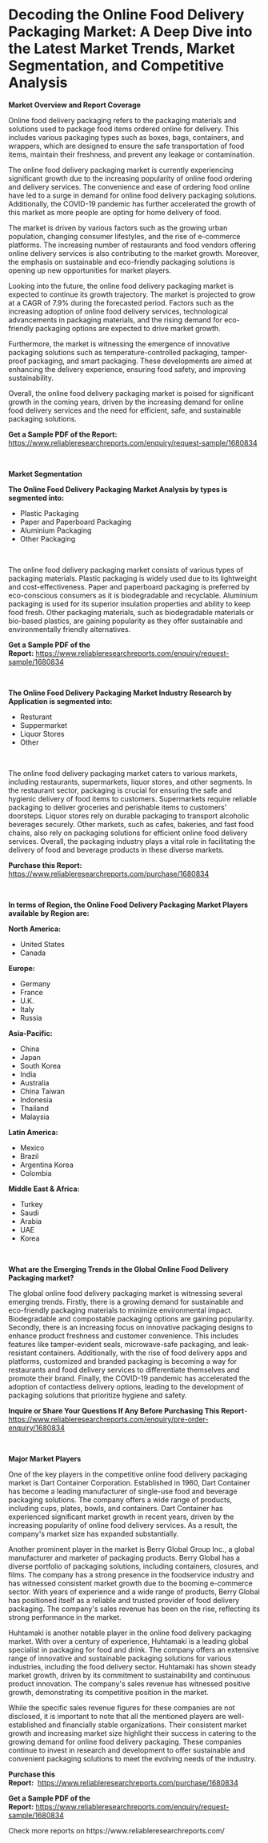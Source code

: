 <p><h1>Decoding the Online Food Delivery Packaging Market: A Deep Dive into the Latest Market Trends, Market Segmentation, and Competitive Analysis</h1></p><p><strong>Market Overview and Report Coverage</strong></p>
<p><p>Online food delivery packaging refers to the packaging materials and solutions used to package food items ordered online for delivery. This includes various packaging types such as boxes, bags, containers, and wrappers, which are designed to ensure the safe transportation of food items, maintain their freshness, and prevent any leakage or contamination.</p><p>The online food delivery packaging market is currently experiencing significant growth due to the increasing popularity of online food ordering and delivery services. The convenience and ease of ordering food online have led to a surge in demand for online food delivery packaging solutions. Additionally, the COVID-19 pandemic has further accelerated the growth of this market as more people are opting for home delivery of food.</p><p>The market is driven by various factors such as the growing urban population, changing consumer lifestyles, and the rise of e-commerce platforms. The increasing number of restaurants and food vendors offering online delivery services is also contributing to the market growth. Moreover, the emphasis on sustainable and eco-friendly packaging solutions is opening up new opportunities for market players.</p><p>Looking into the future, the online food delivery packaging market is expected to continue its growth trajectory. The market is projected to grow at a CAGR of 7.9% during the forecasted period. Factors such as the increasing adoption of online food delivery services, technological advancements in packaging materials, and the rising demand for eco-friendly packaging options are expected to drive market growth.</p><p>Furthermore, the market is witnessing the emergence of innovative packaging solutions such as temperature-controlled packaging, tamper-proof packaging, and smart packaging. These developments are aimed at enhancing the delivery experience, ensuring food safety, and improving sustainability.</p><p>Overall, the online food delivery packaging market is poised for significant growth in the coming years, driven by the increasing demand for online food delivery services and the need for efficient, safe, and sustainable packaging solutions.</p></p>
<p><strong>Get a Sample PDF of the Report:</strong> <a href="https://www.reliableresearchreports.com/enquiry/request-sample/1680834">https://www.reliableresearchreports.com/enquiry/request-sample/1680834</a></p>
<p>&nbsp;</p>
<p><strong>Market Segmentation</strong></p>
<p><strong>The Online Food Delivery Packaging Market Analysis by types is segmented into:</strong></p>
<p><ul><li>Plastic Packaging</li><li>Paper and Paperboard Packaging</li><li>Aluminium Packaging</li><li>Other Packaging</li></ul></p>
<p>&nbsp;</p>
<p><p>The online food delivery packaging market consists of various types of packaging materials. Plastic packaging is widely used due to its lightweight and cost-effectiveness. Paper and paperboard packaging is preferred by eco-conscious consumers as it is biodegradable and recyclable. Aluminium packaging is used for its superior insulation properties and ability to keep food fresh. Other packaging materials, such as biodegradable materials or bio-based plastics, are gaining popularity as they offer sustainable and environmentally friendly alternatives.</p></p>
<p><strong>Get a Sample PDF of the Report:</strong>&nbsp;<a href="https://www.reliableresearchreports.com/enquiry/request-sample/1680834">https://www.reliableresearchreports.com/enquiry/request-sample/1680834</a></p>
<p>&nbsp;</p>
<p><strong>The Online Food Delivery Packaging Market Industry Research by Application is segmented into:</strong></p>
<p><ul><li>Resturant</li><li>Suppermarket</li><li>Liquor Stores</li><li>Other</li></ul></p>
<p>&nbsp;</p>
<p><p>The online food delivery packaging market caters to various markets, including restaurants, supermarkets, liquor stores, and other segments. In the restaurant sector, packaging is crucial for ensuring the safe and hygienic delivery of food items to customers. Supermarkets require reliable packaging to deliver groceries and perishable items to customers' doorsteps. Liquor stores rely on durable packaging to transport alcoholic beverages securely. Other markets, such as cafes, bakeries, and fast food chains, also rely on packaging solutions for efficient online food delivery services. Overall, the packaging industry plays a vital role in facilitating the delivery of food and beverage products in these diverse markets.</p></p>
<p><strong>Purchase this Report:</strong>&nbsp; <a href="https://www.reliableresearchreports.com/purchase/1680834">https://www.reliableresearchreports.com/purchase/1680834</a></p>
<p>&nbsp;</p>
<p><strong>In terms of Region, the Online Food Delivery Packaging Market Players available by Region are:</strong></p>
<p>
    <p> <strong> North America: </strong>
        <ul>
            <li>United States</li>
            <li>Canada</li>
        </ul>
        </p> 
    <p> <strong> Europe: </strong>
        <ul>
            <li>Germany</li>
            <li>France</li>
            <li>U.K.</li>
            <li>Italy</li>
            <li>Russia</li>
        </ul>
        </p> 
    <p> <strong> Asia-Pacific: </strong>
        <ul>
            <li>China</li>
            <li>Japan</li>
            <li>South Korea</li>
            <li>India</li>
            <li>Australia</li>
            <li>China Taiwan</li>
            <li>Indonesia</li>
            <li>Thailand</li>
            <li>Malaysia</li>
        </ul>
        </p> 
    <p> <strong> Latin America: </strong>
        <ul>
            <li>Mexico</li>
            <li>Brazil</li>
            <li>Argentina Korea</li>
            <li>Colombia</li>
        </ul>
        </p> 
    <p> <strong> Middle East & Africa: </strong>
        <ul>
            <li>Turkey</li>
            <li>Saudi</li>
            <li>Arabia</li>
            <li>UAE</li>
            <li>Korea</li>
        </ul>
    </p>
    </p>
<p>&nbsp;</p>
<p><strong>What are the Emerging Trends in the Global Online Food Delivery Packaging market?</strong></p>
<p><p>The global online food delivery packaging market is witnessing several emerging trends. Firstly, there is a growing demand for sustainable and eco-friendly packaging materials to minimize environmental impact. Biodegradable and compostable packaging options are gaining popularity. Secondly, there is an increasing focus on innovative packaging designs to enhance product freshness and customer convenience. This includes features like tamper-evident seals, microwave-safe packaging, and leak-resistant containers. Additionally, with the rise of food delivery apps and platforms, customized and branded packaging is becoming a way for restaurants and food delivery services to differentiate themselves and promote their brand. Finally, the COVID-19 pandemic has accelerated the adoption of contactless delivery options, leading to the development of packaging solutions that prioritize hygiene and safety.</p></p>
<p><strong>Inquire or Share Your Questions If Any Before Purchasing This Report</strong>- <a href="https://www.reliableresearchreports.com/enquiry/pre-order-enquiry/1680834">https://www.reliableresearchreports.com/enquiry/pre-order-enquiry/1680834</a></p>
<p>&nbsp;</p>
<p><strong>Major Market Players</strong></p>
<p><p>One of the key players in the competitive online food delivery packaging market is Dart Container Corporation. Established in 1960, Dart Container has become a leading manufacturer of single-use food and beverage packaging solutions. The company offers a wide range of products, including cups, plates, bowls, and containers. Dart Container has experienced significant market growth in recent years, driven by the increasing popularity of online food delivery services. As a result, the company's market size has expanded substantially.</p><p>Another prominent player in the market is Berry Global Group Inc., a global manufacturer and marketer of packaging products. Berry Global has a diverse portfolio of packaging solutions, including containers, closures, and films. The company has a strong presence in the foodservice industry and has witnessed consistent market growth due to the booming e-commerce sector. With years of experience and a wide range of products, Berry Global has positioned itself as a reliable and trusted provider of food delivery packaging. The company's sales revenue has been on the rise, reflecting its strong performance in the market.</p><p>Huhtamaki is another notable player in the online food delivery packaging market. With over a century of experience, Huhtamaki is a leading global specialist in packaging for food and drink. The company offers an extensive range of innovative and sustainable packaging solutions for various industries, including the food delivery sector. Huhtamaki has shown steady market growth, driven by its commitment to sustainability and continuous product innovation. The company's sales revenue has witnessed positive growth, demonstrating its competitive position in the market.</p><p>While the specific sales revenue figures for these companies are not disclosed, it is important to note that all the mentioned players are well-established and financially stable organizations. Their consistent market growth and increasing market size highlight their success in catering to the growing demand for online food delivery packaging. These companies continue to invest in research and development to offer sustainable and convenient packaging solutions to meet the evolving needs of the industry.</p></p>
<p><strong>Purchase this Report:</strong>&nbsp;&nbsp;<a href="https://www.reliableresearchreports.com/purchase/1680834">https://www.reliableresearchreports.com/purchase/1680834</a></p>
<p></p>
<p><strong>Get a Sample PDF of the Report:</strong>&nbsp;<a href="https://www.reliableresearchreports.com/enquiry/request-sample/1680834">https://www.reliableresearchreports.com/enquiry/request-sample/1680834</a></p>
<p>Check more reports on https://www.reliableresearchreports.com/</p>